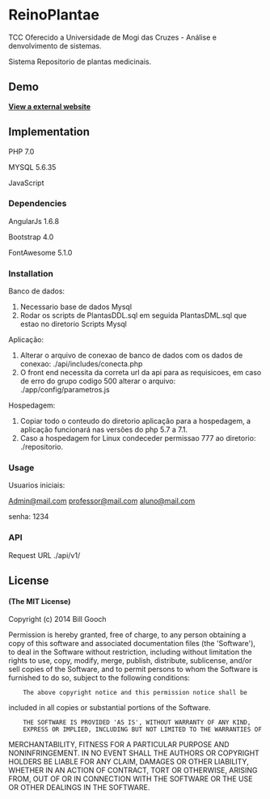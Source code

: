 # ReinoPlantae

TCC Oferecido a Universidade de Mogi das Cruzes - Análise e denvolvimento de sistemas.

Sistema Repositorio de plantas medicinais.

## Demo

**[View a external website ](http://ulissesreis.net/plantae/)**

## Implementation

PHP 7.0

MYSQL 5.6.35

JavaScript

### Dependencies

AngularJs 1.6.8

Bootstrap 4.0

FontAwesome 5.1.0

### Installation

Banco de dados:
1. Necessario base de dados Mysql
2. Rodar os scripts de PlantasDDL.sql em seguida PlantasDML.sql que estao no diretorio Scripts Mysql

Aplicação:
1. Alterar o arquivo de conexao de banco de dados com os dados de conexao: ./api/includes/conecta.php
2. O front end necessita da correta url da api para as requisicoes, em caso de erro do grupo codigo 500 alterar o arquivo: ./app/config/parametros.js

Hospedagem:
1. Copiar todo o conteudo do diretorio aplicação para a hospedagem, a aplicação funcionará nas versões do php 5.7 a 7.1. 
2. Caso a hospedagem for Linux condeceder permissao 777 ao diretorio: ./repositorio.

### Usage

Usuarios iniciais:

Admin@mail.com
professor@mail.com
aluno@mail.com

senha: 1234

### API

Request URL ./api/v1/

## License

#### (The MIT License)

Copyright (c) 2014 Bill Gooch

Permission is hereby granted, free of charge, to any person obtaining
a copy of this software and associated documentation files (the
'Software'), to deal in the Software without restriction, including
without limitation the rights to use, copy, modify, merge, publish,
        distribute, sublicense, and/or sell copies of the Software, and to
permit persons to whom the Software is furnished to do so, subject to
the following conditions:

        The above copyright notice and this permission notice shall be
included in all copies or substantial portions of the Software.

        THE SOFTWARE IS PROVIDED 'AS IS', WITHOUT WARRANTY OF ANY KIND,
        EXPRESS OR IMPLIED, INCLUDING BUT NOT LIMITED TO THE WARRANTIES OF
MERCHANTABILITY, FITNESS FOR A PARTICULAR PURPOSE AND NONINFRINGEMENT.
        IN NO EVENT SHALL THE AUTHORS OR COPYRIGHT HOLDERS BE LIABLE FOR ANY
CLAIM, DAMAGES OR OTHER LIABILITY, WHETHER IN AN ACTION OF CONTRACT,
        TORT OR OTHERWISE, ARISING FROM, OUT OF OR IN CONNECTION WITH THE
SOFTWARE OR THE USE OR OTHER DEALINGS IN THE SOFTWARE.
